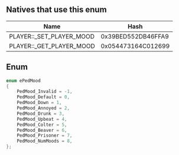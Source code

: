 ## Natives that use this enum
| Name                        | Hash               |
|-----------------------------|--------------------|
| PLAYER::\_SET\_PLAYER\_MOOD | 0x39BED552DB46FFA9 |
| PLAYER::\_GET\_PLAYER\_MOOD | 0x054473164C012699 |
## Enum
```cpp
enum ePedMood
{
	PedMood_Invalid = -1,
	PedMood_Default = 0,
	PedMood_Down = 1,
	PedMood_Annoyed = 2,
	PedMood_Drunk = 3,
	PedMood_Upbeat = 4,
	PedMood_Colter = 5,
	PedMood_Beaver = 6,
	PedMood_Prisoner = 7,
	PedMood_NumMoods = 8,
};
```